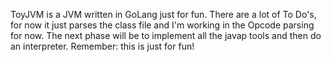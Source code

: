 ToyJVM is a JVM written in GoLang just for fun.
There are a lot of To Do's, for now it just parses the class file and I'm working in the Opcode parsing for now. The next phase will be to implement all the javap tools and then do an interpreter. Remember: this is just for fun!
